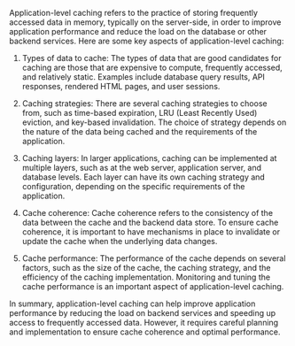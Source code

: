 Application-level caching refers to the practice of storing frequently accessed data in memory, typically on the server-side, in order to improve application performance and reduce the load on the database or other backend services. Here are some key aspects of application-level caching:

1.  Types of data to cache: The types of data that are good candidates for caching are those that are expensive to compute, frequently accessed, and relatively static. Examples include database query results, API responses, rendered HTML pages, and user sessions.
    
2.  Caching strategies: There are several caching strategies to choose from, such as time-based expiration, LRU (Least Recently Used) eviction, and key-based invalidation. The choice of strategy depends on the nature of the data being cached and the requirements of the application.
    
3.  Caching layers: In larger applications, caching can be implemented at multiple layers, such as at the web server, application server, and database levels. Each layer can have its own caching strategy and configuration, depending on the specific requirements of the application.
    
4.  Cache coherence: Cache coherence refers to the consistency of the data between the cache and the backend data store. To ensure cache coherence, it is important to have mechanisms in place to invalidate or update the cache when the underlying data changes.
    
5.  Cache performance: The performance of the cache depends on several factors, such as the size of the cache, the caching strategy, and the efficiency of the caching implementation. Monitoring and tuning the cache performance is an important aspect of application-level caching.
    

In summary, application-level caching can help improve application performance by reducing the load on backend services and speeding up access to frequently accessed data. However, it requires careful planning and implementation to ensure cache coherence and optimal performance.